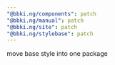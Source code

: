 ```yaml
---
"@bbki.ng/components": patch
"@bbki.ng/manual": patch
"@bbki.ng/site": patch
"@bbki.ng/stylebase": patch
---
```


move base style into one package
